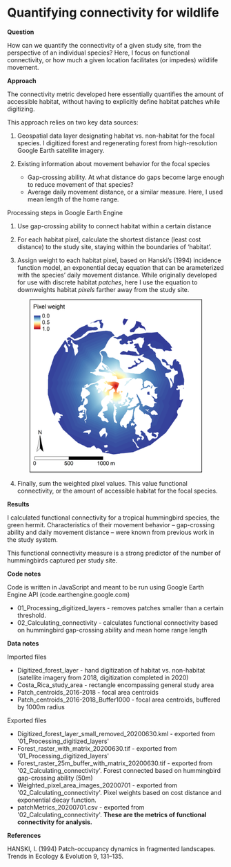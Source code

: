 # Quantifying connectivity for wildlife

**Question**

How can we quantify the connectivity of a given study site, from the perspective of an individual species? Here, I focus on functional connectivity, or how much a given location facilitates (or impedes) wildlife movement.

**Approach**

The connectivity metric developed here essentially quantifies the amount of accessible habitat, without having to explicitly define habitat patches while digitizing.

This approach relies on two key data sources:

1.	Geospatial data layer designating habitat vs. non-habitat for the focal species. I digitized forest and regenerating forest from high-resolution Google Earth satellite imagery.

2.	Existing information about movement behavior for the focal species
    -	Gap-crossing ability. At what distance do gaps become large enough to reduce movement of that species? 
    -	Average daily movement distance, or a similar measure. Here, I used mean length of the home range.

Processing steps in Google Earth Engine

1.	Use gap-crossing ability to connect habitat within a certain distance

2.	For each habitat pixel, calculate the shortest distance (least cost distance) to the study site, staying within the boundaries of ‘habitat’.

3.	Assign weight to each habitat pixel, based on Hanski’s (1994) incidence function model, an exponential decay equation that can be arameterized with the species’ daily movement distance. While originally developed for use with discrete habitat *patches*, here I use the equation to downweights habitat *pixels* farther away from the study site.

<p align="center">
  <img width="400" height="400" src="Pixel_weight_map.png">
</p>

4.	Finally, sum the weighted pixel values. This value functional connectivity, or the amount of accessible habitat for the focal species.

**Results**

I calculated functional connectivity for a tropical hummingbird species, the green hermit. Characteristics of their movement behavior – gap-crossing ability and daily movement distance – were known from previous work in the study system.

This functional connectivity measure is a strong predictor of the number of hummingbirds captured per study site.

**Code notes**

Code is written in JavaScript and meant to be run using Google Earth Engine API (code.earthengine.google.com)

- 01_Processing_digitized_layers - removes patches smaller than a certain threshold.
- 02_Calculating_connectivity - calculates functional connectivity based on hummingbird gap-crossing ability and mean home range length

**Data notes**

Imported files
- Digitized_forest_layer - hand digitization of habitat vs. non-habitat (satellite imagery from 2018, digitization completed in 2020)
- Costa_Rica_study_area - rectangle encompassing general study area
- Patch_centroids_2016-2018 - focal area centroids
- Patch_centroids_2016-2018_Buffer1000 - focal area centroids, buffered by 1000m radius

Exported files
- Digitized_forest_layer_small_removed_20200630.kml - exported from '01_Processing_digitized_layers'
- Forest_raster_with_matrix_20200630.tif - exported from '01_Processing_digitized_layers'
- Forest_raster_25m_buffer_with_matrix_20200630.tif - exported from '02_Calculating_connectivity'. Forest connected based on hummingbird gap-crossing ability (50m)
- Weighted_pixel_area_images_20200701 - exported from '02_Calculating_connectivity'. Pixel weights based on cost distance and exponential decay function.
- patchMetrics_20200701.csv - exported from '02_Calculating_connectivity'. **These are the metrics of functional connectivity for analysis.**

**References**

HANSKI, I. (1994) Patch-occupancy dynamics in fragmented landscapes. Trends in Ecology & Evolution 9, 131–135.
